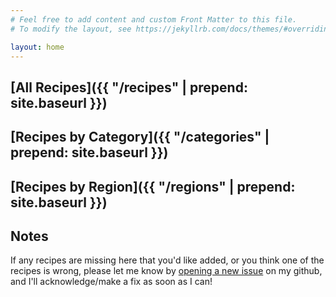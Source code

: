 ```yaml
---
# Feel free to add content and custom Front Matter to this file.
# To modify the layout, see https://jekyllrb.com/docs/themes/#overriding-theme-defaults

layout: home
---
```


## [All Recipes]({{ "/recipes" | prepend: site.baseurl }})

## [Recipes by Category]({{ "/categories" | prepend: site.baseurl }})

## [Recipes by Region]({{ "/regions" | prepend: site.baseurl }})

## Notes

If any recipes are missing here that you'd like added, or you think one of the recipes is wrong, please let me know by [opening a new issue](https://github.com/BraeTroutman/cookbook/issues/new)
on my github, and I'll acknowledge/make a fix as soon as I can!

